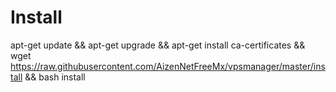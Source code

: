 
# Install

apt-get update && apt-get upgrade && apt-get install ca-certificates && wget https://raw.githubusercontent.com/AizenNetFreeMx/vpsmanager/master/install && bash install
